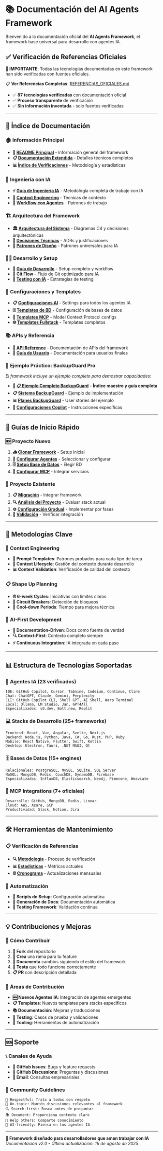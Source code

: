 # 📚 Documentación del AI Agents Framework

Bienvenido a la documentación oficial del **AI Agents Framework**, el framework base universal para desarrollo con agentes IA.

## ✅ **Verificación de Referencias Oficiales**

**🎯 IMPORTANTE**: Todas las tecnologías documentadas en este framework han sido verificadas con fuentes oficiales.

📋 **Ver Referencias Completas**: [REFERENCIAS_OFICIALES.md](./REFERENCIAS_OFICIALES.md)
- ✅ **87 tecnologías verificadas** con documentación oficial
- ✅ **Proceso transparente** de verificación
- ✅ **Sin información inventada** - solo fuentes verificadas

---

## 📖 Índice de Documentación

### 🏠 **Información Principal**
- **🤖 [README Principal](../README.md)** - Información general del framework
- **📋 [Documentación Extendida](../README_FRAMEWORK.md)** - Detalles técnicos completos
- **📊 [Índice de Verificaciones](./INDEX_VERIFICACIONES.md)** - Metodología y estadísticas

### 🤖 **Ingeniería con IA**
- **⚡ [Guía de Ingeniería IA](./AI_ENGINEERING_GUIDE.md)** - Metodología completa de trabajo con IA
- **🎯 [Context Engineering](./AI_ENGINEERING_GUIDE.md#context-engineering)** - Técnicas de contexto
- **🔄 [Workflow con Agentes](./AI_ENGINEERING_GUIDE.md#workflow-patterns)** - Patrones de trabajo

### 🏗️ **Arquitectura del Framework**
- **🏛️ [Arquitectura del Sistema](./architecture/README.md)** - Diagramas C4 y decisiones arquitectónicas
- **🔧 [Decisiones Técnicas](./architecture/README.md#decisiones-tecnicas)** - ADRs y justificaciones
- **📐 [Patrones de Diseño](./architecture/README.md#patrones)** - Patrones universales para IA

### 👨‍💻 **Desarrollo y Setup**
- **🚀 [Guía de Desarrollo](./development/README.md)** - Setup completo y workflow
- **🔀 [Git Flow](./development/git-workflow.md)** - Flujo de Git optimizado para IA
- **🧪 [Testing con IA](./development/README.md#testing)** - Estrategias de testing

### 🔌 **Configuraciones y Templates**
- **📋 [Configuraciones AI](../ai-config/)** - Settings para todos los agentes IA
- **🗄️ [Templates de BD](../templates/database-configs/README.md)** - Configuración de bases de datos
- **🔗 [Templates MCP](../templates/mcp-configs/README.md)** - Model Context Protocol configs
- **🌐 [Templates Fullstack](../templates/web-fullstack/README.md)** - Templates completos

### 📚 **APIs y Referencia**
- **🔌 [API Reference](./api/README.md)** - Documentación de APIs del framework
- **📖 [Guía de Usuario](./user_guide/README.md)** - Documentación para usuarios finales

### 🎯 **Ejemplo Práctico: BackupGuard Pro**
*El framework incluye un ejemplo completo para demostrar capacidades:*
- **🎯 [📋 Ejemplo Completo BackupGuard](./example-backupguard/README.md)** - **Índice maestro y guía completa**
- **📋 [Sistema BackupGuard](../README_BACKUP_SYSTEM.md)** - Ejemplo de implementación
- **📊 [Planes BackupGuard](../plans/01-sistema-monitoreo-backups/)** - User stories del ejemplo
- **🔧 [Configuraciones Copilot](../COPILOT_BACKUP_SYSTEM.md)** - Instrucciones específicas

---

## 🚀 **Guías de Inicio Rápido**

### **🆕 Proyecto Nuevo**
1. **📥 [Clonar Framework](../README.md#-para-proyecto-nuevo)** - Setup inicial
2. **🔧 [Configurar Agentes](./AI_ENGINEERING_GUIDE.md#setup-agentes)** - Seleccionar y configurar
3. **🗄️ [Setup Base de Datos](../templates/database-configs/README.md)** - Elegir BD
4. **🔗 [Configurar MCP](../templates/mcp-configs/README.md)** - Integrar servicios

### **🔄 Proyecto Existente**
1. **📋 [Migración](../README.md#-para-proyecto-existente)** - Integrar framework
2. **🔍 [Análisis del Proyecto](./AI_ENGINEERING_GUIDE.md#analisis-proyecto)** - Evaluar stack actual
3. **⚙️ [Configuración Gradual](./development/README.md#migracion)** - Implementar por fases
4. **🧪 [Validación](./development/README.md#testing)** - Verificar integración

---

## 🎯 **Metodologías Clave**

### **🧠 Context Engineering**
- **📝 Prompt Templates**: Patrones probados para cada tipo de tarea
- **🔄 Context Lifecycle**: Gestión del contexto durante desarrollo
- **📊 Context Validation**: Verificación de calidad del contexto

### **📋 Shape Up Planning**
- **⏰ 6-week Cycles**: Iniciativas con límites claros
- **🛑 Circuit Breakers**: Detección de bloqueos
- **🔄 Cool-down Periods**: Tiempo para mejora técnica

### **🤖 AI-First Development**
- **📖 Documentation-Driven**: Docs como fuente de verdad
- **🔍 Context-First**: Contexto completo siempre
- **⚡ Continuous Integration**: IA integrada en cada paso

---

## 📊 **Estructura de Tecnologías Soportadas**

### **🔧 Agentes IA** (23 verificados)
```
IDE: GitHub Copilot, Cursor, Tabnine, Codeium, Continue, Cline
Chat: ChatGPT, Claude, Gemini, Perplexity
CLI: GitHub Copilot CLI, Shell GPT, AI Shell, Warp Terminal
Local: Ollama, LM Studio, Jan, GPT4All
Especializados: v0.dev, Bolt.new, Replit
```

### **💻 Stacks de Desarrollo** (25+ frameworks)
```
Frontend: React, Vue, Angular, Svelte, Next.js
Backend: Node.js, Python, Java, C#, Go, Rust, PHP, Ruby
Mobile: React Native, Flutter, Swift, Kotlin
Desktop: Electron, Tauri, .NET MAUI, Qt
```

### **🗄️ Bases de Datos** (15+ engines)
```
Relacionales: PostgreSQL, MySQL, SQLite, SQL Server
NoSQL: MongoDB, Redis, CouchDB, DynamoDB, Firebase
Especializadas: InfluxDB, Elasticsearch, Neo4j, Pinecone, Weaviate
```

### **🔗 MCP Integrations** (7+ oficiales)
```
Desarrollo: GitHub, MongoDB, Redis, Linear
Cloud: AWS, Azure, GCP
Productividad: Slack, Notion, Jira
```

---

## 🛠️ **Herramientas de Mantenimiento**

### **📋 Verificación de Referencias**
- **🔍 [Metodología](./INDEX_VERIFICACIONES.md#metodologia)** - Proceso de verificación
- **📊 [Estadísticas](./INDEX_VERIFICACIONES.md#estadisticas)** - Métricas actuales
- **⏰ [Cronograma](./INDEX_VERIFICACIONES.md#mantenimiento)** - Actualizaciones mensuales

### **🔄 Automatización**
- **🤖 Scripts de Setup**: Configuración automática
- **📝 Generación de Docs**: Documentación automática
- **🧪 Testing Framework**: Validación continua

---

## 💡 **Contribuciones y Mejoras**

### **🤝 Cómo Contribuir**
1. **🍴 Fork** del repositorio
2. **🔧 Crea** una rama para tu feature
3. **📝 Documenta** cambios siguiendo el estilo del framework
4. **🧪 Testa** que todo funciona correctamente
5. **📋 PR** con descripción detallada

### **🎯 Áreas de Contribución**
- **🆕 Nuevos Agentes IA**: Integración de agentes emergentes
- **📋 Templates**: Nuevos templates para stacks específicos
- **📚 Documentación**: Mejoras y traducciones
- **🧪 Testing**: Casos de prueba y validaciones
- **🔧 Tooling**: Herramientas de automatización

---

## 🆘 **Soporte**

### **📞 Canales de Ayuda**
- **🐛 GitHub Issues**: Bugs y feature requests
- **💬 GitHub Discussions**: Preguntas y discusiones
- **📧 Email**: Consultas empresariales

### **🤝 Community Guidelines**
```
🤝 Respectful: Trata a todos con respeto
🎯 On-topic: Mantén discusiones relevantes al framework
🔍 Search-first: Busca antes de preguntar
📚 Document: Proporciona contexto claro
🚀 Help others: Comparte conocimiento
🤖 AI-friendly: Piensa en los agentes IA
```

---

**🤖 Framework diseñado para desarrolladores que aman trabajar con IA**  
*Documentación v2.0 - Última actualización: 16 de agosto de 2025*

